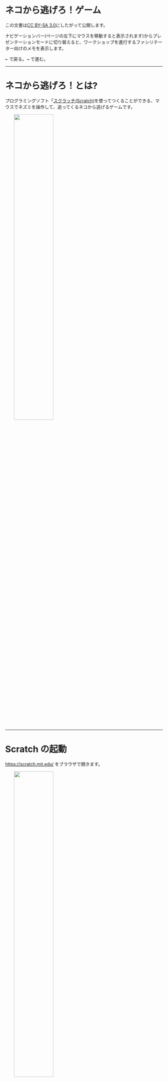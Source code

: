 # ネコから逃げろ！ゲーム

この文書は[CC BY-SA 3.0](https://creativecommons.org/licenses/by-sa/3.0/deed.ja)にしたがって公開します。

ナビゲーションバー(ページの左下にマウスを移動すると表示されます)からプレゼンテーションモードに切り替えると、ワークショップを進行するファシリテーター向けのメモを表示します。

<kbd>←</kbd> で戻る。<kbd>→</kbd> で進む。

---

# ネコから逃げろ！とは?

プログラミングソフト「[スクラッチ(Scratch)](https://scratch.mit.edu/)を使ってつくることができる、マウスでネズミを操作して、追ってくるネコから逃げるゲームです。

<div class="flex justify-center">
　　<img src="/nekonige.png" style="width: 50%">
</div>

<!--
プログラミングソフト「スクラッチ(Scratch)」を使い、自分でプログラムを組んで、ゲームを作るワークショップ。メモはワークショップを進行するファシリテーター向けに書かれている。このワークショップは初心者を対象に最短で30分、発展を入れて2時間くらいまで対応する。
-->

---

# Scratch の起動

https://scratch.mit.edu/ をブラウザで開きます。

<div class="flex justify-center">
　　<img src="/scratch.png" style="width: 50%">
</div>

---

# 用語の説明

| 用語 | 説明 |
| --- | --- |
| スプライト | キャラクター(役者)となるオブジェクト |
| カテゴリー | ブロック(命令)の分類 |
| ステージ | スプライトがスクリプトにしたがって動く舞台 |
| ブロックパレット | 選択されたカテゴリーのブロック一覧 |
| スクリプトエリア | スクリプト(スプライトの台本。プログラム)を組み立てる場所 |
| コスチューム | スプライトの見た目を決める絵(衣装) |


---
layout: center
---

# かんたんなプログラミング(ネコ歩き)
---

# プログラミングを始める

左上のメニューから「作る」を選びます。

<div class="flex justify-center" style="margin-top: 50px;">
　　<img src="/start_program.png" style="width: 50%">
</div>

<!--
全員の状態を一致させるため、ウィンドウの一番上の左の方にある「作る」を選ぶ(これに限らず、「ここ」「そこ」などの指示代名詞はなるべく使わない。指示は一度だけでなく、何度も繰り返す)。ファシリテーターは初期画面(「動き」カテゴリーが選ばれ、スクリプトが空で、ステージの中央にネコがいる状態)になっていることを確認する。
-->

---

# 10歩動かす

<div class="flex justify-center" style="margin-top: 100px;">
　　<img src="/move.png" style="width: 30%">
</div>

<!--
スプライト(ネコ)への最初の命令として、左のブロックがたくさん並んでいるところ(ブロックパレット)から青色の「10歩動かす」のブロックをクリック。

ステージのネコを観察して、どこが変わったかを子供に聞く(ちょっと右に動いた)。

ネコの1歩は1ドットに等しい(必要に応じてドットの意味も説明。プロジェクタ－ならドットを目視できるので、実際に見させても良い)。クリックするたびに10ドット右に進む。

ネコが画面からはみ出すまで何度もクリックさせる(ポイントはわざと面倒な事をさせること)。

見えなくなったら、ネコの尻尾をマウスでドラッグして、ステージの中央に戻す。

ファシリテーターは、子供たちをよく観察して、この時点でドラッグ、クリックが難しそうな子をサポート(その場合もなるべく手出しはせず、説明してその子にやらせる)。
-->
---

# ずっと10歩動かす

<div class="flex justify-center" style="margin-top: 100px;">
　　<img src="/forever.png" style="width: 30%">
</div>

<!--
これでも動かせるけど、指が疲れるので、ネコが勝手に動くようにしたい。そこで、「プログラム」を作る。プログラムは命令を順番に並べたもの。コードと同じ意味。

そのためには、「10歩動かす」のブロックをドラッグして、画面の真ん中(スクリプトエリア)に持ってくる。これだけでは、まだなにも変わらない。ブロックをクリックすると動くだけ。

つぎに、「制御」(上から4番目、オレンジ色)をクリックし、「ずっと」のブロックを真ん中(スクリプトエリア)にドラッグし、「10歩動かす」のブロックをはさむ(近づけるとC字型の口の部分が開く)。

「ずっと」をクリックすると、ネコが勝手に動いて画面からいなくなる。尻尾をドラッグして戻しても、またすぐに動き出す。

動きを止めるには画面右上の赤い八角形のボタン(赤信号)をクリックする。ネコが止まったらドラッグして、ステージの中央に戻す。これで最初のプログラムができた(さきほどの手動操作と対比させる)。

ファシリテーターはそれぞれのステップで子供たちの足並みが揃っているかを常に確認し、遅れていたら適宜サポート。
-->
---

# 緑の旗がクリックされたとき

<div class="flex justify-center" style="margin-top: 100px;">
　　<img src="/green_flag.png" style="width: 30%">
</div>

<!--
赤信号が止まれなら、その隣の緑の旗のボタンをクリックすると動きそうだけど、動かない。

これを動かすには、「緑の旗がクリックされたとき」ブロックを「ずっと」の上に付ける。ブロックをドラッグして近づけると、白いハイライトが表示されるので、そこで離すと合体する。
-->
---

# もし端についたら、跳ね返る

<div class="flex justify-center" style="margin-top: 100px;">
　　<img src="/bounce.png" style="width: 30%">
</div>

<!--
今度は、行きっぱなしのネコが自動的に戻ってくるようにしたい。そのためには、「動き」カテゴリーの「もし端についたら、跳ね返る」ブロックを「ずっと」の中、「10歩動かす」の下に入れる。

緑の旗をクリックするとネコがステージを左右に往復する。
-->

---

# 左右に反転

<div class="flex justify-center" style="margin-top: 100px;">
　　<img src="/direction.png" style="width: 25%">
</div>

<!--
(なにか変なことがないか聞く)ネコが右から左に進むとき、ひっくり返るのが変なので、画面右下、「向き」の下のテキストボックスをクリックし、真ん中の「◀|▶」(左右に反転するだけ)ボタンをクリックする。
-->
---

# 次のコスチュームにする

<div class="flex justify-center" style="margin-top: 100px;">
　　<img src="/next_costume.png" style="width: 30%">
</div>

<!--
(まだ変なことがないか聞く)よく見ると、ネコの足が動いていない。これを動くようにしたい。

まず、赤信号をクリックして動きを止める。

画面左上、「コード」の右に「コスチューム」というタブがある。これをクリックするとスクリプトエリアが切り替わり、ネコの絵が2枚表示される。これがネコの衣装(コスチューム)。絵のアイコンをクリックすると、ステージのネコの絵が切り替わる。この切り替えを高速で行えば、パラパラマンガのように、足が動いて見えるのではないか。

「コード」タブをクリックして画面を戻し、カテゴリーを「見た目」(左の上から2段目。紫色)に切り替え、「次のコスチュームにする」ブロックをクリックしてみる。すると、ネコの絵が切り替わる。つまり、このブロックをスクリプトの「ずっと」のなかに入れれば、動いて見えるはず。「次のコスチュームにする」を画面の真ん中(スクリプトエリア)にドラッグして、「ずっと」の中、「もし端についたら、跳ね返る」の下に付ける。

緑の旗をクリックすると足を動かしながらネコが動き始める。
-->
---

# 向きを変える

<div class="flex justify-center" style="margin-top: 100px;">
　　<img src="/change_direction.png" style="width: 25%">
</div>

<!--
ネコが左右に動くだけでは面白く無いので、ステージ全体を動きまわるようにしたい。そのためにはネコの向きを変えれば良い。画面右下、「向き」の下のテキストボックスをクリックして表示される吹き出しのなかの矢印がネコの向きを示しているので、この矢印をドラッグしてネコの向きを変える。
-->
---
layout: center
---

# ネコから逃げろ！ゲームのつくり方　
---
